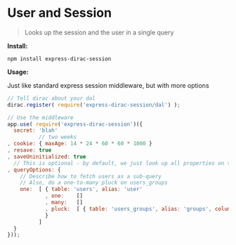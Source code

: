 # User and Session

> Looks up the session and the user in a single query

__Install:__

```
npm install express-dirac-session
```

__Usage:__

Just like standard express session middleware, but with more options

```javascript
// Tell dirac about your dal
dirac.register( require('express-dirac-session/dal') );

// Use the middleware
app.use( require('express-dirac-session')({
  secret: 'blah'
          // two weeks
, cookie: { maxAge: 14 * 24 * 60 * 60 * 1000 }
, resave: true
, saveUninitialized: true
  // This is optional - by default, we just look up all properties on the user
, queryOptions: {
    // Describe how to fetch users as a sub-query
    // Also, do a one-to-many pluck on users_groups
    one:  [ { table: 'users', alias: 'user'
            , one:    []
            , many:   []
            , pluck:  [ { table: 'users_groups', alias: 'groups', column: 'group' } ]
            }
          ]
  }
}));
```